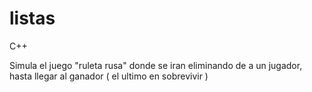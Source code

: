 # listas
C++

Simula el juego "ruleta rusa" donde se iran eliminando de a un jugador, hasta llegar al ganador ( el ultimo en sobrevivir )
